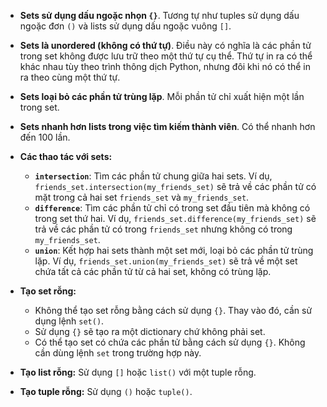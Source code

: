 *   **Sets sử dụng dấu ngoặc nhọn `{}`**. Tương tự như tuples sử dụng dấu ngoặc đơn `()` và lists sử dụng dấu ngoặc vuông `[]`.

*   **Sets là unordered (không có thứ tự)**. Điều này có nghĩa là các phần tử trong set không được lưu trữ theo một thứ tự cụ thể. Thứ tự in ra có thể khác nhau tùy theo trình thông dịch Python, nhưng đôi khi nó có thể in ra theo cùng một thứ tự.

*   **Sets loại bỏ các phần tử trùng lặp**. Mỗi phần tử chỉ xuất hiện một lần trong set.

*   **Sets nhanh hơn lists trong việc tìm kiếm thành viên**. Có thể nhanh hơn đến 100 lần.

*   **Các thao tác với sets:**
    *   **`intersection`**: Tìm các phần tử chung giữa hai sets. Ví dụ, `friends_set.intersection(my_friends_set)` sẽ trả về các phần tử có mặt trong cả hai set `friends_set` và `my_friends_set`.
    *   **`difference`**: Tìm các phần tử chỉ có trong set đầu tiên mà không có trong set thứ hai. Ví dụ, `friends_set.difference(my_friends_set)` sẽ trả về các phần tử có trong `friends_set` nhưng không có trong `my_friends_set`.
    *   **`union`**: Kết hợp hai sets thành một set mới, loại bỏ các phần tử trùng lặp. Ví dụ,  `friends_set.union(my_friends_set)` sẽ trả về một set chứa tất cả các phần tử từ cả hai set, không có trùng lặp.

*   **Tạo set rỗng:**
    *   Không thể tạo set rỗng bằng cách sử dụng `{}`. Thay vào đó, cần sử dụng lệnh `set()`.
    *   Sử dụng `{}` sẽ tạo ra một dictionary chứ không phải set.
    *   Có thể tạo set có chứa các phần tử bằng cách sử dụng `{}`. Không cần dùng lệnh `set` trong trường hợp này.

*   **Tạo list rỗng:** Sử dụng `[]` hoặc `list()` với một tuple rỗng.
*   **Tạo tuple rỗng:** Sử dụng `()` hoặc `tuple()`.
